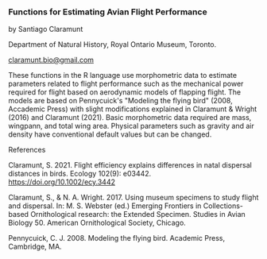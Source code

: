 ### Functions for Estimating Avian Flight Performance ###

by Santiago Claramunt

Department of Natural History, Royal Ontario Museum, Toronto.

claramunt.bio@gmail.com

These functions in the R language use morphometric data to estimate parameters related to flight performance such as the mechanical power required for flight based on aerodynamic models of flapping flight. The models are based on Pennycuick's "Modeling the flying bird" (2008, Accademic Press) with slight modifications explained in Claramunt & Wright (2016) and Claramunt (2021). Basic morphometric data required are mass, wingpann, and total wing area. Physical parameters such as gravity and air density have conventional default values but can be changed.

References

Claramunt, S. 2021. Flight efficiency explains differences in natal dispersal distances in birds. Ecology 102(9): e03442. https://doi.org/10.1002/ecy.3442

Claramunt, S., & N. A. Wright. 2017. Using museum specimens to study flight and dispersal. In: M. S. Webster (ed.) Emerging Frontiers in Collections-based Ornithological research: the Extended Specimen. Studies in Avian Biology 50. American Ornithological Society, Chicago.

Pennycuick, C. J. 2008. Modeling the flying bird. Academic Press, Cambridge, MA.
